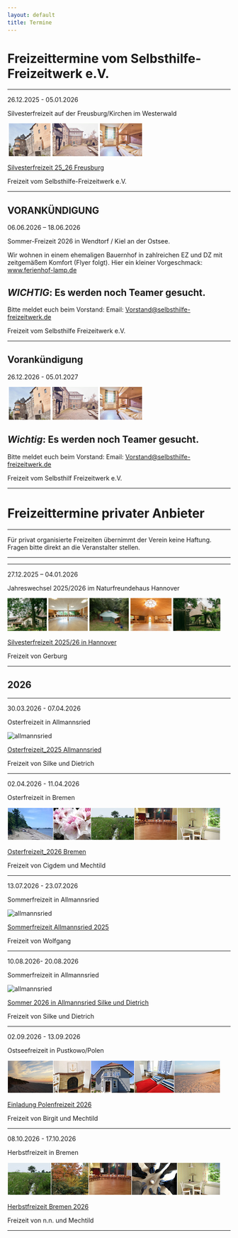 ```yaml
---
layout: default
title: Termine
---
```

# Freizeittermine vom Selbsthilfe-Freizeitwerk e.V.

--------------------------------------------------------------------------------------------------

26.12.2025 - 05.01.2026

Silvesterfreizeit auf der Freusburg/Kirchen im Westerwald

![Winterfreizeit Freusburg Bilder](/images/Freusburg.png)

[Silvesterfreizeit 25_26 Freusburg](pdf/Silvester-Freizeit2025_26Freusburg.pdf)

Freizeit vom Selbsthilfe-Freizeitwerk e.V.

--------------------------------------------------------------------------------------------------

## VORANKÜNDIGUNG 

06.06.2026 – 18.06.2026

Sommer-Freizeit 2026 in Wendtorf / Kiel an der Ostsee.

Wir wohnen in einem ehemaligen Bauernhof in zahlreichen EZ und DZ mit zeitgemäßem Komfort (Flyer folgt).
Hier ein kleiner Vorgeschmack: www.ferienhof-lamp.de

## ***WICHTIG***: Es werden noch Teamer gesucht. 
Bitte meldet euch beim Vorstand: Email: Vorstand@selbsthilfe-freizeitwerk.de

Freizeit vom Selbsthilfe Freizeitwerk e.V. 

---------------------------------------------------------------------------------------------------

## Vorankündigung

26.12.2026 - 05.01.2027 

![Winterfreizeit Freusburg Bilder](/images/Freusburg.png) 

## ***Wichtig***: Es werden noch Teamer gesucht.
Bitte meldet euch beim Vorstand: Email: Vorstand@selbsthilfe-freizeitwerk.de

Freizeit vom Selbsthilf Freizeitwerk e.V.

---------------------------------------------------------------------------------------------------

# Freizeittermine privater Anbieter

---------------------------------------------------------------------------------------------------

Für privat organisierte Freizeiten übernimmt der Verein keine Haftung. Fragen bitte direkt an die Veranstalter stellen.

------------------------------------------------------------------------------------------------------

------------------------------------------------------------------------------------------------------

27.12.2025 – 04.01.2026 

Jahreswechsel 2025/2026 im Naturfreundehaus Hannover

![Silvesterfreizeit Hannover Bilder](/images/Hannover_Leiste.png)

[Silvesterfreizeit 2025/26 in Hannover](pdf/EinladungJahreswechsel2025-2026imNaturfreundehausHannover.pdf)

Freizeit von Gerburg

---------------------------------------------------------------------------------------------------------------

## 2026 ##

---------------------------------------------------------------------------------------------------------------

30.03.2026 - 07.04.2026

Osterfreizeit in Allmannsried

![allmannsried](/images/allmansried.jpeg)

[Osterfreizeit_2025 Allmannsried](pdf/AusschreibungOsterfreizeit_26.pdf)   

Freizeit von Silke und Dietrich

--------------------------------------------------------------------------------------------------------------

02.04.2026 - 11.04.2026

Osterfreizeit in Bremen

![Leiste Bremen](/images/Leiste_Ostern_neuab10.3.23.jpg)

[Osterfreizeit_2026 Bremen](pdf/EinladungOstern2026.pdf)

Freizeit von Cigdem und Mechtild

--------------------------------------------------------------------------------------------------------------

13.07.2026 - 23.07.2026  

Sommerfreizeit in Allmannsried

![allmannsried](/images/allmansried.jpeg)

[Sommerfreizeit Allmannsried 2025](pdf/A_Freizeit2026.pdf)

Freizeit von Wolfgang

---------------------------------------------------------------------------------------------------------------

10.08.2026- 20.08.2026

Sommerfreizeit in Allmannsried

![allmannsried](/images/allmansried.jpeg)

[Sommer 2026 in Allmannsried Silke und Dietrich](pdf/Sommerfreizeit26.Stand.pdf)

Freizeit von  Silke und Dietrich

---------------------------------------------------------------------------------------------------------------

02.09.2026 - 13.09.2026

Ostseefreizeit in Pustkowo/Polen 

![Polen](/images/Leiste_Polen.jpg)

[Einladung Polenfreizeit 2026](pdf/EinladungPolen2026.pdf)

Freizeit von Birgit und Mechtild

---------------------------------------------------------------------------------------------------------------

08.10.2026 - 17.10.2026

Herbstfreizeit in Bremen

![Bremen](/images/Leiste_Herbst_neuab10.3.23.jpg)

[Herbstfreizeit Bremen 2026](pdf/EinladungHerbst2026.pdf)

Freizeit von n.n. und Mechtild

---------------------------------------------------------------------------------------------------------------









